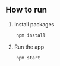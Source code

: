 

## How to run

1. Install packages

```bash
    npm install
```

2. Run the app

```bash
    npm start
```
